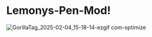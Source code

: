 # Lemonys-Pen-Mod!

![GorillaTag_2025-02-04_15-18-14-ezgif com-optimize](https://github.com/user-attachments/assets/dfefed19-5d84-422e-a308-a19425c2ed6f)
